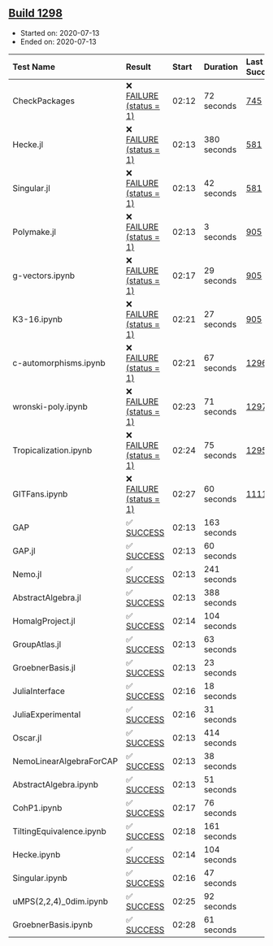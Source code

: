 ## [Build 1298](https://oscarci.mathematik.uni-kl.de/job/oscar-julia-1.4/1298/)

* Started on: 2020-07-13
* Ended on: 2020-07-13

| Test Name    | Result | Start | Duration | Last Success | First Failure |
|:-------------|:-------|:------|:---------|:-------------|:--------------|
| CheckPackages | ❌ [FAILURE (status = 1)](https://oscarci.mathematik.uni-kl.de/job/oscar-julia-1.4/1298/artifact/logs/build-1298/CheckPackages.log) | 02:12 | 72 seconds | [745](https://oscarci.mathematik.uni-kl.de/job/oscar-julia-1.4/745/) | [746](https://oscarci.mathematik.uni-kl.de/job/oscar-julia-1.4/746/) |
| Hecke.jl | ❌ [FAILURE (status = 1)](https://oscarci.mathematik.uni-kl.de/job/oscar-julia-1.4/1298/artifact/logs/build-1298/Hecke.jl.log) | 02:13 | 380 seconds | [581](https://oscarci.mathematik.uni-kl.de/job/oscar-julia-1.4/581/) | [582](https://oscarci.mathematik.uni-kl.de/job/oscar-julia-1.4/582/) |
| Singular.jl | ❌ [FAILURE (status = 1)](https://oscarci.mathematik.uni-kl.de/job/oscar-julia-1.4/1298/artifact/logs/build-1298/Singular.jl.log) | 02:13 | 42 seconds | [581](https://oscarci.mathematik.uni-kl.de/job/oscar-julia-1.4/581/) | [582](https://oscarci.mathematik.uni-kl.de/job/oscar-julia-1.4/582/) |
| Polymake.jl | ❌ [FAILURE (status = 1)](https://oscarci.mathematik.uni-kl.de/job/oscar-julia-1.4/1298/artifact/logs/build-1298/Polymake.jl.log) | 02:13 | 3 seconds | [905](https://oscarci.mathematik.uni-kl.de/job/oscar-julia-1.4/905/) | [907](https://oscarci.mathematik.uni-kl.de/job/oscar-julia-1.4/907/) |
| g-vectors.ipynb | ❌ [FAILURE (status = 1)](https://oscarci.mathematik.uni-kl.de/job/oscar-julia-1.4/1298/artifact/logs/build-1298/g-vectors.ipynb.log) | 02:17 | 29 seconds | [905](https://oscarci.mathematik.uni-kl.de/job/oscar-julia-1.4/905/) | [907](https://oscarci.mathematik.uni-kl.de/job/oscar-julia-1.4/907/) |
| K3-16.ipynb | ❌ [FAILURE (status = 1)](https://oscarci.mathematik.uni-kl.de/job/oscar-julia-1.4/1298/artifact/logs/build-1298/K3-16.ipynb.log) | 02:21 | 27 seconds | [905](https://oscarci.mathematik.uni-kl.de/job/oscar-julia-1.4/905/) | [907](https://oscarci.mathematik.uni-kl.de/job/oscar-julia-1.4/907/) |
| c-automorphisms.ipynb | ❌ [FAILURE (status = 1)](https://oscarci.mathematik.uni-kl.de/job/oscar-julia-1.4/1298/artifact/logs/build-1298/c-automorphisms.ipynb.log) | 02:21 | 67 seconds | [1296](https://oscarci.mathematik.uni-kl.de/job/oscar-julia-1.4/1296/) | [1297](https://oscarci.mathematik.uni-kl.de/job/oscar-julia-1.4/1297/) |
| wronski-poly.ipynb | ❌ [FAILURE (status = 1)](https://oscarci.mathematik.uni-kl.de/job/oscar-julia-1.4/1298/artifact/logs/build-1298/wronski-poly.ipynb.log) | 02:23 | 71 seconds | [1297](https://oscarci.mathematik.uni-kl.de/job/oscar-julia-1.4/1297/) | [1298](https://oscarci.mathematik.uni-kl.de/job/oscar-julia-1.4/1298/) |
| Tropicalization.ipynb | ❌ [FAILURE (status = 1)](https://oscarci.mathematik.uni-kl.de/job/oscar-julia-1.4/1298/artifact/logs/build-1298/Tropicalization.ipynb.log) | 02:24 | 75 seconds | [1295](https://oscarci.mathematik.uni-kl.de/job/oscar-julia-1.4/1295/) | [1296](https://oscarci.mathematik.uni-kl.de/job/oscar-julia-1.4/1296/) |
| GITFans.ipynb | ❌ [FAILURE (status = 1)](https://oscarci.mathematik.uni-kl.de/job/oscar-julia-1.4/1298/artifact/logs/build-1298/GITFans.ipynb.log) | 02:27 | 60 seconds | [1111](https://oscarci.mathematik.uni-kl.de/job/oscar-julia-1.4/1111/) | [1112](https://oscarci.mathematik.uni-kl.de/job/oscar-julia-1.4/1112/) |
| GAP | ✅ [SUCCESS](https://oscarci.mathematik.uni-kl.de/job/oscar-julia-1.4/1298/artifact/logs/build-1298/GAP.log) | 02:13 | 163 seconds |  |  |
| GAP.jl | ✅ [SUCCESS](https://oscarci.mathematik.uni-kl.de/job/oscar-julia-1.4/1298/artifact/logs/build-1298/GAP.jl.log) | 02:13 | 60 seconds |  |  |
| Nemo.jl | ✅ [SUCCESS](https://oscarci.mathematik.uni-kl.de/job/oscar-julia-1.4/1298/artifact/logs/build-1298/Nemo.jl.log) | 02:13 | 241 seconds |  |  |
| AbstractAlgebra.jl | ✅ [SUCCESS](https://oscarci.mathematik.uni-kl.de/job/oscar-julia-1.4/1298/artifact/logs/build-1298/AbstractAlgebra.jl.log) | 02:13 | 388 seconds |  |  |
| HomalgProject.jl | ✅ [SUCCESS](https://oscarci.mathematik.uni-kl.de/job/oscar-julia-1.4/1298/artifact/logs/build-1298/HomalgProject.jl.log) | 02:14 | 104 seconds |  |  |
| GroupAtlas.jl | ✅ [SUCCESS](https://oscarci.mathematik.uni-kl.de/job/oscar-julia-1.4/1298/artifact/logs/build-1298/GroupAtlas.jl.log) | 02:13 | 63 seconds |  |  |
| GroebnerBasis.jl | ✅ [SUCCESS](https://oscarci.mathematik.uni-kl.de/job/oscar-julia-1.4/1298/artifact/logs/build-1298/GroebnerBasis.jl.log) | 02:13 | 23 seconds |  |  |
| JuliaInterface | ✅ [SUCCESS](https://oscarci.mathematik.uni-kl.de/job/oscar-julia-1.4/1298/artifact/logs/build-1298/JuliaInterface.log) | 02:16 | 18 seconds |  |  |
| JuliaExperimental | ✅ [SUCCESS](https://oscarci.mathematik.uni-kl.de/job/oscar-julia-1.4/1298/artifact/logs/build-1298/JuliaExperimental.log) | 02:16 | 31 seconds |  |  |
| Oscar.jl | ✅ [SUCCESS](https://oscarci.mathematik.uni-kl.de/job/oscar-julia-1.4/1298/artifact/logs/build-1298/Oscar.jl.log) | 02:13 | 414 seconds |  |  |
| NemoLinearAlgebraForCAP | ✅ [SUCCESS](https://oscarci.mathematik.uni-kl.de/job/oscar-julia-1.4/1298/artifact/logs/build-1298/NemoLinearAlgebraForCAP.log) | 02:13 | 38 seconds |  |  |
| AbstractAlgebra.ipynb | ✅ [SUCCESS](https://oscarci.mathematik.uni-kl.de/job/oscar-julia-1.4/1298/artifact/logs/build-1298/AbstractAlgebra.ipynb.log) | 02:13 | 51 seconds |  |  |
| CohP1.ipynb | ✅ [SUCCESS](https://oscarci.mathematik.uni-kl.de/job/oscar-julia-1.4/1298/artifact/logs/build-1298/CohP1.ipynb.log) | 02:17 | 76 seconds |  |  |
| TiltingEquivalence.ipynb | ✅ [SUCCESS](https://oscarci.mathematik.uni-kl.de/job/oscar-julia-1.4/1298/artifact/logs/build-1298/TiltingEquivalence.ipynb.log) | 02:18 | 161 seconds |  |  |
| Hecke.ipynb | ✅ [SUCCESS](https://oscarci.mathematik.uni-kl.de/job/oscar-julia-1.4/1298/artifact/logs/build-1298/Hecke.ipynb.log) | 02:14 | 104 seconds |  |  |
| Singular.ipynb | ✅ [SUCCESS](https://oscarci.mathematik.uni-kl.de/job/oscar-julia-1.4/1298/artifact/logs/build-1298/Singular.ipynb.log) | 02:16 | 47 seconds |  |  |
| uMPS(2,2,4)_0dim.ipynb | ✅ [SUCCESS](https://oscarci.mathematik.uni-kl.de/job/oscar-julia-1.4/1298/artifact/logs/build-1298/uMPS-2-2-4-_0dim.ipynb.log) | 02:25 | 92 seconds |  |  |
| GroebnerBasis.ipynb | ✅ [SUCCESS](https://oscarci.mathematik.uni-kl.de/job/oscar-julia-1.4/1298/artifact/logs/build-1298/GroebnerBasis.ipynb.log) | 02:28 | 61 seconds |  |  |
